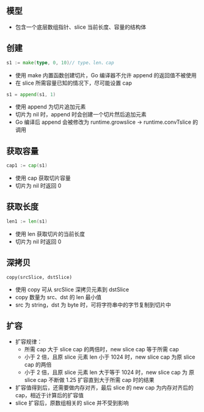 ## 模型
- 包含一个底层数组指针、slice 当前长度、容量的结构体

## 创建
```go
s1 := make(type, 0, 10)// type、len、cap
```
- 使用 make 内置函数创建切片，Go 编译器不允许 append 的返回值不被使用
- 在 slice 所需容量已知的情况下，尽可能设置 cap

```go
s1 = append(s1, 1)
```
- 使用 append 为切片追加元素
- 切片为 nil 时，append 时会创建一个切片然后追加元素
- Go 编译后 append 会被修改为 runtime.growslice -> runtime.convTslice 的调用

## 获取容量
```go
cap1 := cap(s1)
```
- 使用 cap 获取切片容量
- 切片为 nil 时返回 0

## 获取长度
```go
len1 := len(s1)
```
- 使用 len 获取切片的当前长度
- 切片为 nil 时返回 0

## 深拷贝
```gp
copy(srcSlice, dstSlice)
```
- 使用 copy 可从 srcSlice 深拷贝元素到 dstSlice
- copy 数量为 src、dst 的 len 最小值
- src 为 string，dst 为 byte 时，可将字符串中的字节复制到切片中

## 扩容
- 扩容规律：
    - 所需 cap 大于 slice cap 的两倍时，new slice cap 等于所需 cap
    - 小于 2 倍，且原 slice 元素 len 小于 1024 时，new slice cap 为原 slice cap 的两倍
    - 小于 2 倍，且原 slice 元素 len 大于等于 1024 时，new slice cap 为 原 slice cap 不断做 1.25 扩容直到大于所需 cap 时的结果
- 扩容值得到后，还需要做内存对齐，最后 slice 的 new cap 为内存对齐后的 cap，相近于计算后的扩容值
- slice 扩容后，原数组相关的 slice 并不受到影响